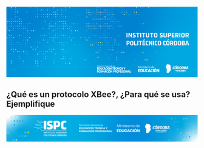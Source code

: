 ![logo](/assets/BannerISPC.png)


## ¿Qué es un protocolo XBee?, ¿Para qué se usa? Ejemplifique


![final](/assets/Curso%20ISPC%20final.png)